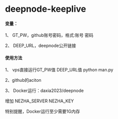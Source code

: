 # deepnode-keeplive

#### 变量：

1、 GT_PW，github账号密码，格式:账号 密码

2、 DEEP_URL，deepnode公开链接

#### 使用方法

1、 vps直接运行GT_PW值 DEEP_URL值 python man.py

2、github的aciton

3、 Docker运行：daxia2023/deepnode

增加 NEZHA_SERVER NEZHA_KEY 

特别提醒，Docker运行至少需要1G内存
